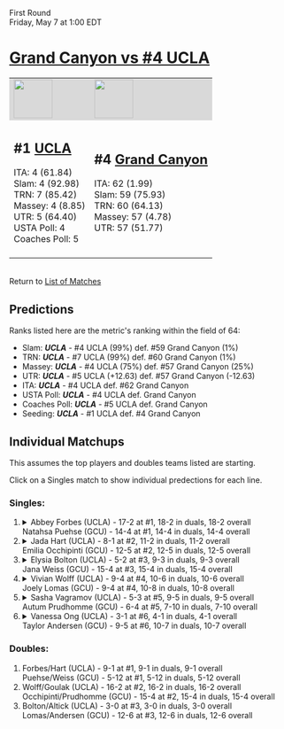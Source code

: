 First Round  
Friday, May 7 at 1:00 EDT
# [Grand Canyon vs #4 UCLA](https://www.ncaa.com/game/5833662) 

<table>  
<tr style="background-color: #d9d9d9 !important"><td><a href="#"><img src="https://www.ncaa.com/sites/default/files/images/logos/schools/u/ucla.70.png" width="70" height="70" /></a></td><td><a href="#"><img src="https://www.ncaa.com/sites/default/files/images/logos/schools/g/grand-canyon.70.png" width="70" height="70" /></a></td></tr>
<tr><td>  

<h2>#1 <a href="#">UCLA</a></h2>  
ITA: 4 (61.84)<br>  
Slam: 4 (92.98)<br>  
TRN: 7 (85.42)<br>  
Massey: 4 (8.85)<br>  
UTR: 5 (64.40)<br>  
USTA Poll: 4<br>  
Coaches Poll: 5<br>  
<br>  

</td><td>  

<h2>#4 <a href="#">Grand Canyon</a></h2>  
ITA: 62 (1.99)<br>  
Slam: 59 (75.93)<br>  
TRN: 60 (64.13)<br>  
Massey: 57 (4.78)<br>  
UTR: 57 (51.77)<br>  
<br>  

</td></tr></table>  


<br>Return to [List of Matches](../index.md)  

## Predictions  

Ranks listed here are the metric's ranking within the field of 64:  
- Slam: ***UCLA*** - #4 UCLA (99%) def. #59 Grand Canyon (1%)  
- TRN: ***UCLA*** - #7 UCLA (99%) def. #60 Grand Canyon (1%)  
- Massey: ***UCLA*** - #4 UCLA (75%) def. #57 Grand Canyon (25%)  
- UTR: ***UCLA*** - #5 UCLA (+12.63) def. #57 Grand Canyon (-12.63)  
- ITA: ***UCLA*** - #4 UCLA def. #62 Grand Canyon  
- USTA Poll: ***UCLA*** - #4 UCLA def. Grand Canyon  
- Coaches Poll: ***UCLA*** - #5 UCLA def. Grand Canyon  
- Seeding: ***UCLA*** - #1 UCLA def. #4 Grand Canyon  

## Individual Matchups  

This assumes the top players and doubles teams listed are starting.  

Click on a Singles match to show individual predections for each line.  

### Singles:  

<ol>
<li><details><summary markdown="span">
Abbey Forbes (UCLA) - 17-2 at #1, 18-2 in duals, 18-2 overall<br>  
Natahsa Puehse (GCU) - 14-4 at #1, 14-4 in duals, 14-4 overall
</summary><h4>Predictions</h4><ul>
<li>Slam: <b><i>VT</i></b> - #30 Virginia Tech (56%) def. #35 Texas Tech (44%)</li>  
</ul></details></li>
<li><details><summary markdown="span">
Jada Hart (UCLA) - 8-1 at #2, 11-2 in duals, 11-2 overall<br>  
Emilia Occhipinti (GCU) - 12-5 at #2, 12-5 in duals, 12-5 overall
</summary><h4>Predictions</h4><ul>
<li>Slam: <b><i>VT</i></b> - #30 Virginia Tech (56%) def. #35 Texas Tech (44%)</li>  
</ul></details></li>
<li><details><summary markdown="span">
Elysia Bolton (UCLA) - 5-2 at #3, 9-3 in duals, 9-3 overall<br>  
Jana Weiss (GCU) - 15-4 at #3, 15-4 in duals, 15-4 overall
</summary><h4>Predictions</h4><ul>
<li>Slam: <b><i>VT</i></b> - #30 Virginia Tech (56%) def. #35 Texas Tech (44%)</li>  
</ul></details></li>
<li><details><summary markdown="span">
Vivian Wolff (UCLA) - 9-4 at #4, 10-6 in duals, 10-6 overall<br>  
Joely Lomas (GCU) - 9-4 at #4, 10-8 in duals, 10-8 overall
</summary><h4>Predictions</h4><ul>
<li>Slam: <b><i>VT</i></b> - #30 Virginia Tech (56%) def. #35 Texas Tech (44%)</li>  
</ul></details></li>
<li><details><summary markdown="span">
Sasha Vagramov (UCLA) - 5-3 at #5, 9-5 in duals, 9-5 overall<br>  
Autum Prudhomme (GCU) - 6-4 at #5, 7-10 in duals, 7-10 overall
</summary><h4>Predictions</h4><ul>
<li>Slam: <b><i>VT</i></b> - #30 Virginia Tech (56%) def. #35 Texas Tech (44%)</li>  
</ul></details></li>
<li><details><summary markdown="span">
Vanessa Ong (UCLA) - 3-1 at #6, 4-1 in duals, 4-1 overall<br>  
Taylor Andersen (GCU) - 9-5 at #6, 10-7 in duals, 10-7 overall
</summary><h4>Predictions</h4><ul>
<li>Slam: <b><i>VT</i></b> - #30 Virginia Tech (56%) def. #35 Texas Tech (44%)</li>  
</ul></details></li>
</ol>

### Doubles:  
1. Forbes/Hart (UCLA) - 9-1 at #1, 9-1 in duals, 9-1 overall  
   Puehse/Weiss (GCU) - 5-12 at #1, 5-12 in duals, 5-12 overall
2. Wolff/Goulak (UCLA) - 16-2 at #2, 16-2 in duals, 16-2 overall  
   Occhipinti/Prudhomme (GCU) - 15-4 at #2, 15-4 in duals, 15-4 overall
3. Bolton/Altick (UCLA) - 3-0 at #3, 3-0 in duals, 3-0 overall  
   Lomas/Andersen (GCU) - 12-6 at #3, 12-6 in duals, 12-6 overall